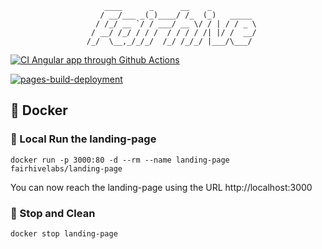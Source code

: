                          ____      _      __    _          
                        / __/___ _(_)____/ /_  (_)   _____ 
                       / /_/ __ `/ / ___/ __ \/ / | / / _ \
                      / __/ /_/ / / /  / / / / /| |/ /  __/
                     /_/  \__,_/_/_/  /_/ /_/_/ |___/\___/ 
                                                           
[![CI Angular app through Github Actions](https://github.com/fairhive-labs/landing-page/actions/workflows/main.yml/badge.svg?branch=main)](https://github.com/fairhive-labs/landing-page/actions/workflows/main.yml)

[![pages-build-deployment](https://github.com/fairhive-labs/landing-page/actions/workflows/pages/pages-build-deployment/badge.svg?branch=gh-pages)](https://github.com/fairhive-labs/landing-page/actions/workflows/pages/pages-build-deployment)

## 🐳 Docker

### 🚀 Local Run the landing-page

```
docker run -p 3000:80 -d --rm --name landing-page fairhivelabs/landing-page
```

You can now reach the landing-page using the URL http://localhost:3000

### 👋 Stop and Clean

```
docker stop landing-page
```
